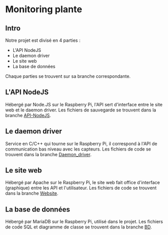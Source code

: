 # Monitoring plante


## Intro

Notre projet est divisé en 4 parties :

- L'API NodeJS
- Le daemon driver
- Le site web
- La base de données

Chaque parties se trouvent sur sa branche correspondante.

## L'API NodeJS

Hébergé par Node.JS sur le Raspberry Pi, l'API sert d'interface entre le site web et le daemon driver.
Les fichiers de sauvegarde se trouvent dans la branche [API-NodeJS](https://iutbg-gitlab.iutbourg.univ-lyon1.fr/2023-2024-sae-but2/monitoring-plante/-/tree/API-NodeJS).

## Le daemon driver

Service en C/C++ qui tourne sur le Raspberry Pi, il correspond à l'API de communication bas niveau avec les capteurs.
Les fichiers de code se trouvent dans la branche [Daemon_driver](https://iutbg-gitlab.iutbourg.univ-lyon1.fr/2023-2024-sae-but2/monitoring-plante/-/tree/Daemon_driver).

## Le site web

Hébergé par Apache sur le Raspberry Pi, le site web fait office d'interface (graphique) entre les API et l'utilisateur.
Les fichiers de code se trouvent dans la branche [Website](https://iutbg-gitlab.iutbourg.univ-lyon1.fr/2023-2024-sae-but2/monitoring-plante/-/tree/Website).

## La base de données

Hébergé par MariaDB sur le Raspberry Pi, utilisé dans le projet.
Les fichiers de code SQL et diagramme de classe se trouvent dans la branche [BD](https://iutbg-gitlab.iutbourg.univ-lyon1.fr/2023-2024-sae-but2/monitoring-plante/-/tree/BD).